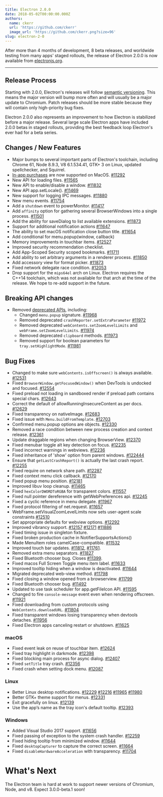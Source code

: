 ```yaml
---
title: Electron 2.0.0
date: 2018-05-02T00:00:00.000Z
authors:
  name: ckerr
  url: 'https://github.com/ckerr'
  image_url: 'https://github.com/ckerr.png?size=96'
slug: electron-2-0
---
```


After more than 4 months of development, 8 beta releases, and worldwide
testing from many apps' staged rollouts, the release of Electron 2.0.0 is now
available from [electronjs.org](https://electronjs.org/).

---

## Release Process

Starting with 2.0.0, Electron's releases will follow [semantic versioning](https://electronjs.org/blog/electron-2-semantic-boogaloo). This means the major version will bump more often and will usually be a major update to Chromium. Patch releases should be more stable because they will contain only high-priority bug fixes.

Electron 2.0.0 also represents an improvement to how Electron is stabilized before a major release. Several large scale Electron apps have included 2.0.0 betas in staged rollouts, providing the best feedback loop Electron's ever had for a beta series.

## Changes / New Features

- Major bumps to several important parts of Electron's toolchain, including Chrome 61, Node 8.9.3, V8 6.1.534.41, GTK+ 3 on Linux, updated spellchecker, and Squirrel.
- [In-app purchases](https://electronjs.org/blog/in-app-purchases)
  are now supported on MacOS. [#11292](https://github.com/electron/electron/pull/11292)
- New API for loading files. [#11565](https://github.com/electron/electron/pull/11565)
- New API to enable/disable a window. [#11832](https://github.com/electron/electron/pull/11832)
- New API app.setLocale(). [#11469](https://github.com/electron/electron/pull/11469)
- New support for logging IPC messages. [#11880](https://github.com/electron/electron/pull/11880)
- New menu events. [#11754](https://github.com/electron/electron/pull/11754)
- Add a `shutdown` event to powerMonitor. [#11417](https://github.com/electron/electron/pull/11417)
- Add `affinity` option for gathering several BrowserWindows into a single process. [#11501](https://github.com/electron/electron/pull/11501)
- Add the ability for saveDialog to list available extensions. [#11873](https://github.com/electron/electron/pull/11873)
- Support for additional notification actions [#11647](https://github.com/electron/electron/pull/11647)
- The ability to set macOS notification close button title. [#11654](https://github.com/electron/electron/pull/11654)
- Add conditional for menu.popup(window, callback)
- Memory improvements in touchbar items. [#12527](https://github.com/electron/electron/pull/12527)
- Improved security recommendation checklist.
- Add App-Scoped Security scoped bookmarks. [#11711](https://github.com/electron/electron/pull/11711)
- Add ability to set arbitrary arguments in a renderer process. [#11850](https://github.com/electron/electron/pull/11850)
- Add accessory view for format picker. [#11873](https://github.com/electron/electron/pull/11873)
- Fixed network delegate race condition. [#12053](https://github.com/electron/electron/pull/12053)
- Drop support for the `mips64el` arch on Linux. Electron requires the C++14 toolchain, which was
  not available for that arch at the time of the release. We hope to re-add support in the future.

## Breaking API changes

- Removed [deprecated APIs](https://github.com/electron/electron/blob/v2.0.0-beta.8/docs/tutorial/planned-breaking-changes.md), including:
  - Changed `menu.popup` signature. [#11968](https://github.com/electron/electron/pull/11968)
  - Removed deprecated `crashReporter.setExtraParameter` [#11972](https://github.com/electron/electron/pull/11972)
  - Removed deprecated `webContents.setZoomLevelLimits` and `webFrame.setZoomLevelLimits`. [#11974](https://github.com/electron/electron/pull/11974)
  - Removed deprecated `clipboard` methods. [#11973](https://github.com/electron/electron/pull/11973)
  - Removed support for boolean parameters for `tray.setHighlightMode`. [#11981](https://github.com/electron/electron/pull/11981)

## Bug Fixes

- Changed to make sure `webContents.isOffscreen()` is always available. [#12531](https://github.com/electron/electron/pull/12531)
- Fixed `BrowserWindow.getFocusedWindow()` when DevTools is undocked and focused. [#12554](https://github.com/electron/electron/pull/12554)
- Fixed preload not loading in sandboxed render if preload path contains special chars. [#12643](https://github.com/electron/electron/pull/12643)
- Correct the default of allowRunningInsecureContent as per docs. [#12629](https://github.com/electron/electron/pull/12629)
- Fixed transparency on nativeImage. [#12683](https://github.com/electron/electron/pull/12683)
- Fixed issue with `Menu.buildFromTemplate`. [#12703](https://github.com/electron/electron/pull/12703)
- Confirmed menu.popup options are objects. [#12330](https://github.com/electron/electron/pull/12330)
- Removed a race condition between new process creation and context release. [#12361](https://github.com/electron/electron/pull/12361)
- Update draggable regions when changing BrowserView. [#12370](https://github.com/electron/electron/pull/12370)
- Fixed menubar toggle alt key detection on focus. [#12235](https://github.com/electron/electron/pull/12235)
- Fixed incorrect warnings in webviews. [#12236](https://github.com/electron/electron/pull/12236)
- Fixed inheritance of 'show' option from parent windows. [#122444](https://github.com/electron/electron/pull/122444)
- Ensure that `getLastCrashReport()` is actually the last crash report. [#12255](https://github.com/electron/electron/pull/12255)
- Fixed require on network share path. [#12287](https://github.com/electron/electron/pull/12287)
- Fixed context menu click callback. [#12170](https://github.com/electron/electron/pull/12170)
- Fixed popup menu position. [#12181](https://github.com/electron/electron/pull/12181)
- Improved libuv loop cleanup. [#11465](https://github.com/electron/electron/pull/11465)
- Fixed `hexColorDWORDToRGBA` for transparent colors. [#11557](https://github.com/electron/electron/pull/11557)
- Fixed null pointer dereference with getWebPreferences api. [#12245](https://github.com/electron/electron/pull/12245)
- Fixed a cyclic reference in menu delegate. [#11967](https://github.com/electron/electron/pull/11967)
- Fixed protocol filtering of net.request. [#11657](https://github.com/electron/electron/pull/11657)
- WebFrame.setVisualZoomLevelLimits now sets user-agent scale constraints [#12510](https://github.com/electron/electron/pull/12510)
- Set appropriate defaults for webview options. [#12292](https://github.com/electron/electron/pull/12292)
- Improved vibrancy support. [#12157](https://github.com/electron/electron/pull/12157) [#12171](https://github.com/electron/electron/pull/12171) [#11886](https://github.com/electron/electron/pull/11886)
- Fixed timing issue in singleton fixture.
- Fixed broken production cache in NotifierSupportsActions()
- Made MenuItem roles camelCase-compatible. [#11532](https://github.com/electron/electron/pull/11532)
- Improved touch bar updates. [#11812](https://github.com/electron/electron/pull/11812), [#11761](https://github.com/electron/electron/pull/11761).
- Removed extra menu separators. [#11827](https://github.com/electron/electron/pull/11827)
- Fixed Bluetooth chooser bug. Closes [#11399](https://github.com/electron/electron/pull/11399).
- Fixed macos Full Screen Toggle menu item label. [#11633](https://github.com/electron/electron/pull/11633)
- Improved tooltip hiding when a window is deactivated. [#11644](https://github.com/electron/electron/pull/11644)
- Migrated deprecated web-view method. [#11798](https://github.com/electron/electron/pull/11798)
- Fixed closing a window opened from a browserview. [#11799](https://github.com/electron/electron/pull/11799)
- Fixed Bluetooth chooser bug. [#11492](https://github.com/electron/electron/pull/11492)
- Updated to use task scheduler for app.getFileIcon API. [#11595](https://github.com/electron/electron/pull/11595)
- Changed to fire `console-message` event even when rendering offscreen. [#11921](https://github.com/electron/electron/pull/11921)
- Fixed downloading from custom protocols using `WebContents.downloadURL`. [#11804](https://github.com/electron/electron/pull/11804)
- Fixed transparent windows losing transparency when devtools detaches. [#11956](https://github.com/electron/electron/pull/11956)
- Fixed Electron apps canceling restart or shutdown. [#11625](https://github.com/electron/electron/pull/11625)

### macOS

- Fixed event leak on reuse of touchbar item. [#12624](https://github.com/electron/electron/pull/12624)
- Fixed tray highlight in darkmode. [#12398](https://github.com/electron/electron/pull/12398)
- Fixed blocking main process for async dialog. [#12407](https://github.com/electron/electron/pull/12407)
- Fixed `setTitle` tray crash. [#12356](https://github.com/electron/electron/pull/12356)
- Fixed crash when setting dock menu. [#12087](https://github.com/electron/electron/pull/12087)

### Linux

- Better Linux desktop notifications. [#12229](https://github.com/electron/electron/pull/12229) [#12216](https://github.com/electron/electron/pull/12216) [#11965](https://github.com/electron/electron/pull/11965) [#11980](https://github.com/electron/electron/pull/11980)
- Better GTK+ theme support for menus. [#12331](https://github.com/electron/electron/pull/12331)
- Exit gracefully on linux. [#12139](https://github.com/electron/electron/pull/12139)
- Use the app’s name as the tray icon's default tooltip. [#12393](https://github.com/electron/electron/pull/12393)

### Windows

- Added Visual Studio 2017 support. [#11656](https://github.com/electron/electron/pull/11656)
- Fixed passing of exception to the system crash handler. [#12259](https://github.com/electron/electron/pull/12259)
- Fixed hiding tooltip from minimized window. [#11644](https://github.com/electron/electron/pull/11644)
- Fixed `desktopCapturer` to capture the correct screen. [#11664](https://github.com/electron/electron/pull/11664)
- Fixed `disableHardwareAcceleration` with transparency. [#11704](https://github.com/electron/electron/pull/11704)

# What's Next

The Electron team is hard at work to support newer versions of Chromium, Node, and v8. Expect 3.0.0-beta.1 soon!
